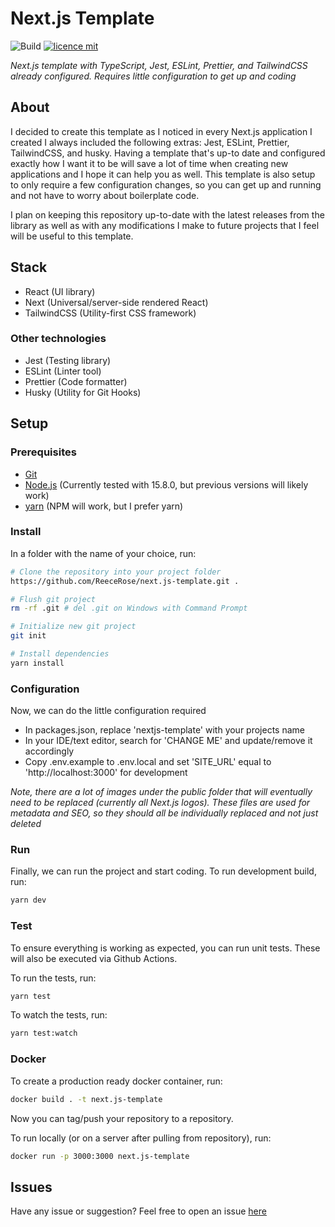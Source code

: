 # Next.js Template

![Build](https://github.com/ReeceRose/next.js-template/workflows/Build/badge.svg?branch=main)
[![licence mit](https://img.shields.io/badge/licence-MIT-blue.svg?style=flat-square)](https://github.com/ReeceRose/next.js-template/blob/main/LICENSE)

*Next.js template with TypeScript, Jest, ESLint, Prettier, and TailwindCSS already configured. Requires little configuration to get up and coding*

## About

I decided to create this template as I noticed in every Next.js application I created I always included the following extras: Jest, ESLint, Prettier, TailwindCSS, and husky. Having a template that's up-to date and configured exactly how I want it to be will save a lot of time when creating new applications and I hope it can help you as well. This template is also setup to only require a few configuration changes, so you can get up and running and not have to worry about boilerplate code.

I plan on keeping this repository up-to-date with the latest releases from the library as well as with any modifications I make to future projects that I feel will be useful to this template.

## Stack

 - React (UI library)
 - Next (Universal/server-side rendered React)
 - TailwindCSS (Utility-first CSS framework)

### Other technologies

 - Jest (Testing library)
 - ESLint (Linter tool)
 - Prettier (Code formatter)
 - Husky (Utility for Git Hooks)

## Setup

### Prerequisites

 - [Git](https://git-scm.com/downloads)
 - [Node.js](https://nodejs.org/en/) (Currently tested with 15.8.0, but previous versions will likely work)
 - [yarn](https://classic.yarnpkg.com/en/docs/install/) (NPM will work, but I prefer yarn)

### Install

In a folder with the name of your choice, run:

```bash
# Clone the repository into your project folder
https://github.com/ReeceRose/next.js-template.git .

# Flush git project
rm -rf .git # del .git on Windows with Command Prompt

# Initialize new git project
git init

# Install dependencies
yarn install
```

### Configuration

Now, we can do the little configuration required

 - In packages.json, replace 'nextjs-template' with your projects name
 - In your IDE/text editor, search for 'CHANGE ME' and update/remove it accordingly
 - Copy .env.example to .env.local and set 'SITE_URL' equal to 'http://localhost:3000' for development 

 *Note, there are a lot of images under the public folder that will eventually need to be replaced (currently all Next.js logos). These files are used for metadata and SEO, so they should all be individually replaced and not just deleted*

### Run

Finally, we can run the project and start coding. To run development build, run:

```bash
yarn dev
```

### Test

To ensure everything is working as expected, you can run unit tests. These will also be executed via Github Actions.

To run the tests, run:
```bash
yarn test
```

To watch the tests, run:
```bash
yarn test:watch
```

### Docker

To create a production ready docker container, run:
```bash
docker build . -t next.js-template
```

Now you can tag/push your repository to a repository.

To run locally (or on a server after pulling from repository), run:
```bash
docker run -p 3000:3000 next.js-template
```

## Issues

Have any issue or suggestion? Feel free to open an issue [here](https://github.com/ReeceRose/next.js-template/issues/new)
